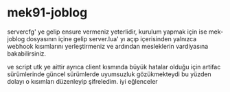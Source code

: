 # mek91-joblog 


servercfg' ye gelip ensure vermeniz yeterlidir, kurulum yapmak için ise mek-joblog dosyasının içine gelip server.lua' yı açıp içerisinden yalnızca webhook kısımlarını yerleştirmeniz ve ardından mesleklerin vardiyasına bakabilirsiniz.

ve script utk ye aittir ayrıca client kısmında büyük hatalar olduğu için artifac sürümlerinde güncel sürümlerde uyumsuzluk gözükmekteydi bu yüzden dolayı o kısımları düzenleyip şifreledim. iyi eğlenceler
